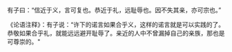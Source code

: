 有子曰：“信近于义，言可复也。恭近于礼，远耻辱也。因不失其亲，亦可宗也。”

《论语注释》：有子说：“许下的诺言如果合乎义，这样的诺言就是可以实践的了。恭敬如果合乎礼，就能远远避开耻辱了。亲近的人中不曾漏掉自己的亲族，那也是可尊崇的。"